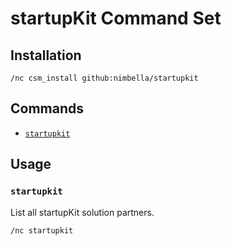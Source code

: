 # startupKit Command Set

## Installation

```
/nc csm_install github:nimbella/startupkit
```

## Commands

- [`startupkit`](#startupkit)

## Usage

### `startupkit`

List all startupKit solution partners.

```sh
/nc startupkit
```
